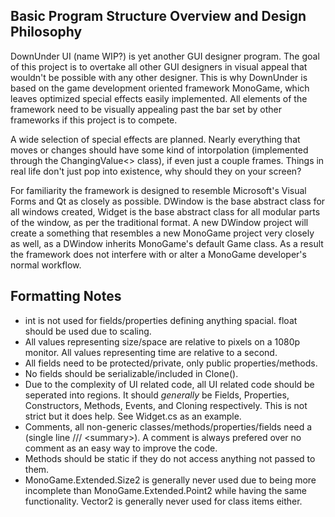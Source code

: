 Basic Program Structure Overview and Design Philosophy
  - 
  DownUnder UI (name WIP?) is yet another GUI designer program. The goal of this project is to overtake all other GUI designers in visual appeal that wouldn't be possible with any other designer. This is why DownUnder is based on the game development oriented framework MonoGame, which leaves optimized special effects easily implemented. All elements of the framework need to be visually appealing past the bar set by other frameworks if this project is to compete.
  
  A wide selection of special effects are planned. Nearly everything that moves or changes should have some kind of intorpolation (implemented through the ChangingValue<> class), if even just a couple frames. Things in real life don't just pop into existence, why should they on your screen?
  
  For familiarity the framework is designed to resemble Microsoft's Visual Forms and Qt as closely as possible. DWindow is the base abstract class for all windows created, Widget is the base abstract class for all modular parts of the window, as per the traditional format. A new DWindow project will create a something that resembles a new MonoGame project very closely as well, as a DWindow inherits MonoGame's default Game class. As a result the framework does not interfere with or alter a MonoGame developer's normal workflow.

Formatting Notes
  -
  - int is not used for fields/properties defining anything spacial. float should be used due to scaling.
  - All values representing size/space are relative to pixels on a 1080p monitor. All values representing time are relative to a second.
  - All fields need to be protected/private, only public properties/methods.
  - No fields should be serializable/included in Clone().
  - Due to the complexity of UI related code, all UI related code should be seperated into regions. It should *generally* be Fields, Properties, Constructors, Methods, Events, and Cloning respectively. This is not strict but it does help. See Widget.cs as an example.
  - Comments, all non-generic classes/methods/properties/fields need a (single line /// \<summary\>). A comment is always prefered over no comment as an easy way to improve the code.
  - Methods should be static if they do not access anything not passed to them.
  - MonoGame.Extended.Size2 is generally never used due to being more incomplete than MonoGame.Extended.Point2 while having the same functionality. Vector2 is generally never used for class items either.
